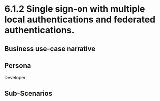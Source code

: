 # 6.1.2 Single sign-on with multiple local authentications and federated authentications. 

## Business use-case narrative


## Persona
Developer

## Sub-Scenarios

